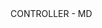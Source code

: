 <html>
  <link rel="stylesheet" href="overwrite.css">
  
  <body>
    <div class="controller">
      CONTROLLER - MD
    </div>
  </body>
</html>
